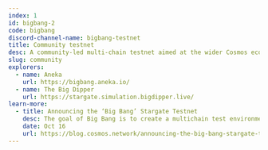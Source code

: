 ```yaml
---
index: 1
id: bigbang-2
code: bigbang
discord-channel-name: bigbang-testnet
title: Community testnet
desc: A community-led multi-chain testnet aimed at the wider Cosmos ecosystem and independent zone developers focusing on feature testing and experimental development.
slug: community
explorers:
  - name: Aneka
    url: https://bigbang.aneka.io/
  - name: The Big Dipper
    url: https://stargate.simulation.bigdipper.live/
learn-more:
  - title: Announcing the ‘Big Bang’ Stargate Testnet
    desc: The goal of Big Bang is to create a multichain test environment that tests, simulates, and benchmarks the post-Stargate Cosmos.
    date: Oct 16
    url: https://blog.cosmos.network/announcing-the-big-bang-stargate-testnet-a27a7b74a903
---
```


<!-- ## SAMUEL L. IPSUM

Your bones don't break, mine do. That's clear. Your cells react to bacteria and viruses differently than mine. You don't get sick, I do. That's also clear. But for some reason, you and I react the exact same way to water. We swallow it too fast, we choke. We get some in our lungs, we drown. However unreal it may seem, we are connected, you and I. We're on the same curve, just on opposite ends. -->

<section-chain :id="id" :title="title" :desc="desc"></section-chain>

<section-endpoints :id="id" :code="code">
  <template #intro>
    <p>Start testing the new features of the Stargate upgrades, such as IBC, state sync and more with the <span class="tm-code">bigbang</span> testnet.</p>
    <p>More detailed instructions and guidelines on how zone developers can prepare for the upgrade will be published in due course.</p>
  </template>
</section-endpoints>

<section-migration :channel="discord-channel-name" :code="code"></section-migration>

<section-explorer :data="explorers"></section-explorer>

<section-learn-more :data="learn-more"></section-learn-more>